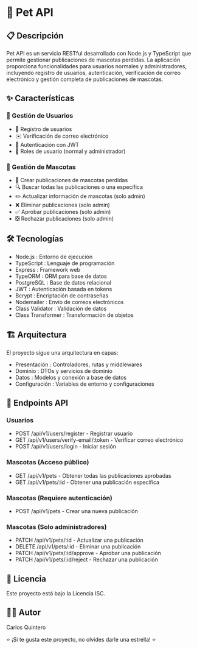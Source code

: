 # 🐾 Pet API
## 📋 Descripción
Pet API es un servicio RESTful desarrollado con Node.js y TypeScript que permite gestionar publicaciones de mascotas perdidas. La aplicación proporciona funcionalidades para usuarios normales y administradores, incluyendo registro de usuarios, autenticación, verificación de correo electrónico y gestión completa de publicaciones de mascotas.

## ✨ Características
### 👤 Gestión de Usuarios
- 📝 Registro de usuarios
- ✉️ Verificación de correo electrónico
- 🔐 Autenticación con JWT
- 👑 Roles de usuario (normal y administrador)
### 🐶 Gestión de Mascotas
- 📌 Crear publicaciones de mascotas perdidas
- 🔍 Buscar todas las publicaciones o una específica
- ✏️ Actualizar información de mascotas (solo admin)
- ❌ Eliminar publicaciones (solo admin)
- ✅ Aprobar publicaciones (solo admin)
- ❎ Rechazar publicaciones (solo admin)
## 🛠️ Tecnologías
- Node.js : Entorno de ejecución
- TypeScript : Lenguaje de programación
- Express : Framework web
- TypeORM : ORM para base de datos
- PostgreSQL : Base de datos relacional
- JWT : Autenticación basada en tokens
- Bcrypt : Encriptación de contraseñas
- Nodemailer : Envío de correos electrónicos
- Class Validator : Validación de datos
- Class Transformer : Transformación de objetos
## 🏗️ Arquitectura
El proyecto sigue una arquitectura en capas:

- Presentación : Controladores, rutas y middlewares
- Dominio : DTOs y servicios de dominio
- Datos : Modelos y conexión a base de datos
- Configuración : Variables de entorno y configuraciones

## 📝 Endpoints API
### Usuarios
- POST /api/v1/users/register - Registrar usuario
- GET /api/v1/users/verify-email/:token - Verificar correo electrónico
- POST /api/v1/users/login - Iniciar sesión
### Mascotas (Acceso público)
- GET /api/v1/pets - Obtener todas las publicaciones aprobadas
- GET /api/v1/pets/:id - Obtener una publicación específica
### Mascotas (Requiere autenticación)
- POST /api/v1/pets - Crear una nueva publicación
### Mascotas (Solo administradores)
- PATCH /api/v1/pets/:id - Actualizar una publicación
- DELETE /api/v1/pets/:id - Eliminar una publicación
- PATCH /api/v1/pets/:id/approve - Aprobar una publicación
- PATCH /api/v1/pets/:id/reject - Rechazar una publicación
## 📄 Licencia
Este proyecto está bajo la Licencia ISC.

## 👨‍💻 Autor
Carlos Quintero

⭐️ ¡Si te gusta este proyecto, no olvides darle una estrella! ⭐️